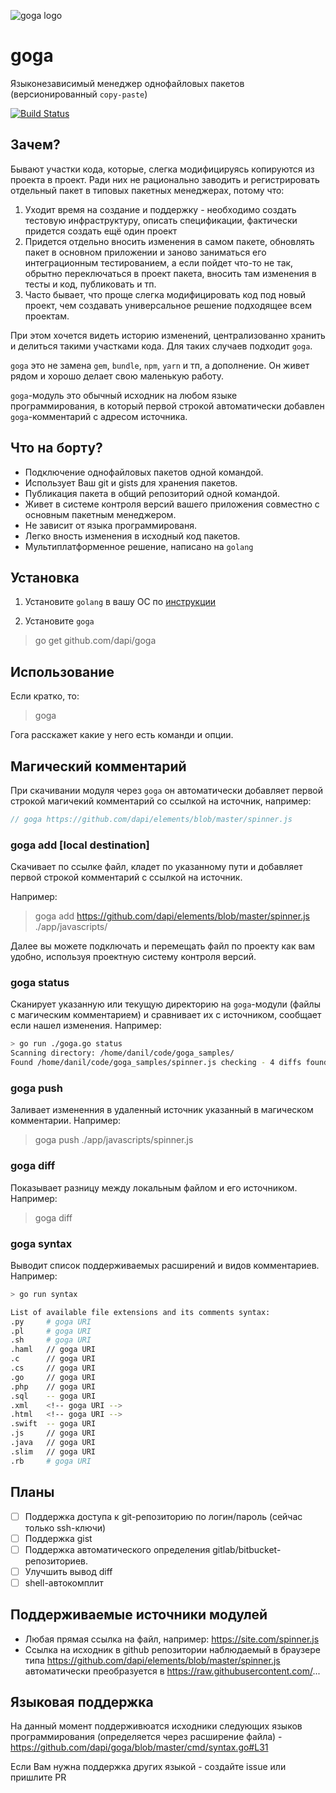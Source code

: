 ![goga logo](https://raw.githubusercontent.com/dapi/goga/master/assets/goga.png)

# goga

Языконезависимый менеджер однофайловых пакетов (версионированный `copy-paste`)

[![Build Status](https://travis-ci.org/dapi/goga.svg?branch=master)](https://travis-ci.org/dapi/goga)

## Зачем?

Бывают участки кода, которые, слегка модифицируясь копируются из проекта в проект. Ради них не рационально заводить и регистрировать отдельный пакет в типовых пакетных менеджерах, потому что:

1. Уходит время на создание и поддержку - необходимо создать тестовую инфраструктуру, описать спецификации, фактически придется создать ещё один проект
2. Придется отдельно вносить изменения в самом пакете, обновлять пакет в основном приложении и заново заниматься его интеграционным тестированием, а если пойдет что-то не так, обрытно переключаться в проект пакета, вносить там изменения в тесты и код, публиковать и тп.
3. Часто бывает, что проще слегка модифицировать код под новый проект, чем создавать универсальное решение подходящее всем проектам.

При этом хочется видеть историю изменений, централизованно хранить и делиться такими участками кода. Для таких случаев подходит `goga`.

`goga` это не замена `gem`, `bundle`, `npm`, `yarn` и тп, а дополнение. Он живет рядом и хорошо делает свою маленькую работу.

`goga`-модуль это обычный исходник на любом языке программирования, в который первой строкой автоматически добавлен `goga`-комментарий с адресом источника.

## Что на борту?

* Подключение однофайловых пакетов одной командой.
* Использует Ваш git и gists для хранения пакетов.
* Публикация пакета в общий репозиторий одной командой.
* Живет в системе контроля версий вашего приложения совместно с основным пакетным менеджером.
* Не зависит от языка программированя.
* Легко вность изменения в исходный код пакетов.
* Мультиплатформенное решение, написано на `golang`

## Установка

1. Установите `golang` в вашу ОС по [инструкции](https://golang.org/doc/install)

2. Установите `goga`

> go get github.com/dapi/goga

## Использование

Если кратко, то:

> goga

Гога расскажет какие у него есть команди и опции.

## Магический комментарий

При скачивании модуля через `goga` он автоматически добавляет первой строкой магичекий комментарий со ссылкой на источник, например:

```javascript
// goga https://github.com/dapi/elements/blob/master/spinner.js
```

### goga add <URL> [local destination]

Скачивает по ссылке файл, кладет по указанному пути и добавляет первой строкой комментарий с ссылкой на источник.

Например: 

> goga add https://github.com/dapi/elements/blob/master/spinner.js ./app/javascripts/

Далее вы можете подключать и перемещать файл по проекту как вам удобно, используя проектную систему контроля версий.

### goga status <dir>

Сканирует указанную или текущую директорию на `goga`-модули (файлы с магическим комментарием) и сравнивает их с источником, сообщает если нашел изменения. Например:

```sh
> go run ./goga.go status
Scanning directory: /home/danil/code/goga_samples/
Found /home/danil/code/goga_samples/spinner.js checking - 4 diffs found
```

### goga push <file>

Заливает измененния в удаленный источник указанный в магическом комментарии. Например:

> goga push ./app/javascripts/spinner.js

### goga diff <file>

Показывает разницу между локальным файлом и его источником. Например:

> goga diff

### goga syntax

Выводит список поддерживаемых расширений и видов комментариев. Например:

```sh
> go run syntax

List of available file extensions and its comments syntax:
.py     # goga URI
.pl     # goga URI
.sh     # goga URI
.haml   // goga URI
.c      // goga URI
.cs     // goga URI
.go     // goga URI
.php    // goga URI
.sql    -- goga URI
.xml    <!-- goga URI -->
.html   <!-- goga URI -->
.swift  -- goga URI
.js     // goga URI
.java   // goga URI
.slim   // goga URI
.rb     # goga URI
```

## Планы

* [ ] Поддержка доступа к git-репозиторию по логин/пароль (сейчас только ssh-ключи)
* [ ] Поддержка gist
* [ ] Поддержка автоматического определения gitlab/bitbucket-репозиториев.
* [ ] Улучшить вывод diff
* [ ] shell-автокомплит

## Поддерживаемые источники модулей

* Любая прямая ссылка на файл, например: https://site.com/spinner.js
* Ссылка на исходник в github репозитории наблюдаемый в браузере типа https://github.com/dapi/elements/blob/master/spinner.js автоматически преобразуется в https://raw.githubusercontent.com/...

## Языковая поддержка

На данный момент поддерживюатся исходники следующих языков программирования
(определяется через расширение файла) - https://github.com/dapi/goga/blob/master/cmd/syntax.go#L31

Если Вам нужна поддержка других языкой - создайте issue или пришлите PR
